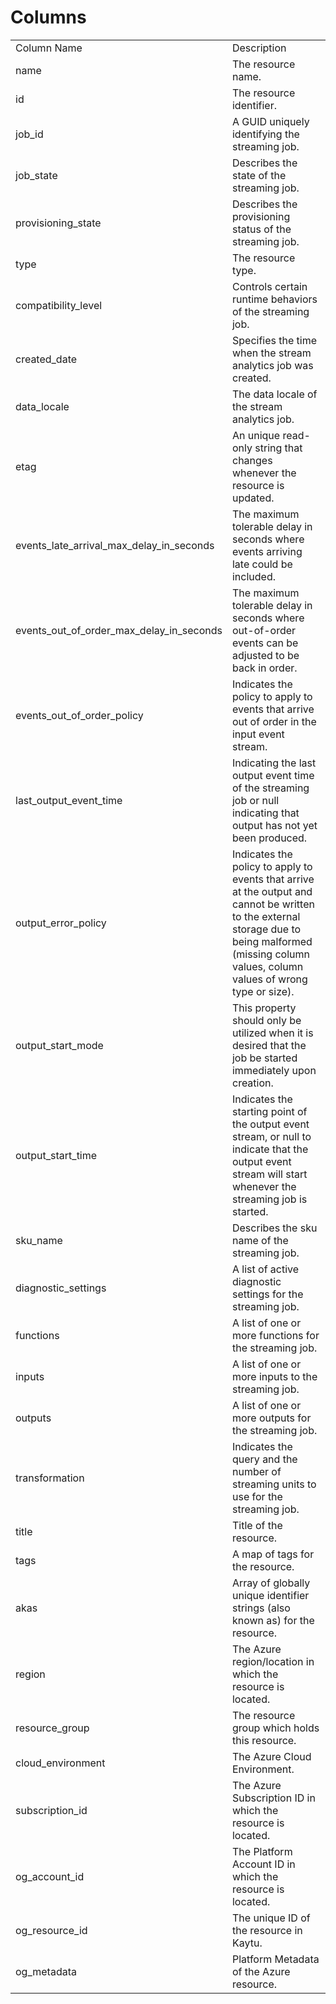 # Columns  

<table>
	<tr><td>Column Name</td><td>Description</td></tr>
	<tr><td>name</td><td>The resource name.</td></tr>
	<tr><td>id</td><td>The resource identifier.</td></tr>
	<tr><td>job_id</td><td>A GUID uniquely identifying the streaming job.</td></tr>
	<tr><td>job_state</td><td>Describes the state of the streaming job.</td></tr>
	<tr><td>provisioning_state</td><td>Describes the provisioning status of the streaming job.</td></tr>
	<tr><td>type</td><td>The resource type.</td></tr>
	<tr><td>compatibility_level</td><td>Controls certain runtime behaviors of the streaming job.</td></tr>
	<tr><td>created_date</td><td>Specifies the time when the stream analytics job was created.</td></tr>
	<tr><td>data_locale</td><td>The data locale of the stream analytics job.</td></tr>
	<tr><td>etag</td><td>An unique read-only string that changes whenever the resource is updated.</td></tr>
	<tr><td>events_late_arrival_max_delay_in_seconds</td><td>The maximum tolerable delay in seconds where events arriving late could be included.</td></tr>
	<tr><td>events_out_of_order_max_delay_in_seconds</td><td>The maximum tolerable delay in seconds where out-of-order events can be adjusted to be back in order.</td></tr>
	<tr><td>events_out_of_order_policy</td><td>Indicates the policy to apply to events that arrive out of order in the input event stream.</td></tr>
	<tr><td>last_output_event_time</td><td>Indicating the last output event time of the streaming job or null indicating that output has not yet been produced.</td></tr>
	<tr><td>output_error_policy</td><td>Indicates the policy to apply to events that arrive at the output and cannot be written to the external storage due to being malformed (missing column values, column values of wrong type or size).</td></tr>
	<tr><td>output_start_mode</td><td>This property should only be utilized when it is desired that the job be started immediately upon creation.</td></tr>
	<tr><td>output_start_time</td><td>Indicates the starting point of the output event stream, or null to indicate that the output event stream will start whenever the streaming job is started.</td></tr>
	<tr><td>sku_name</td><td>Describes the sku name of the streaming job.</td></tr>
	<tr><td>diagnostic_settings</td><td>A list of active diagnostic settings for the streaming job.</td></tr>
	<tr><td>functions</td><td>A list of one or more functions for the streaming job.</td></tr>
	<tr><td>inputs</td><td>A list of one or more inputs to the streaming job.</td></tr>
	<tr><td>outputs</td><td>A list of one or more outputs for the streaming job.</td></tr>
	<tr><td>transformation</td><td>Indicates the query and the number of streaming units to use for the streaming job.</td></tr>
	<tr><td>title</td><td>Title of the resource.</td></tr>
	<tr><td>tags</td><td>A map of tags for the resource.</td></tr>
	<tr><td>akas</td><td>Array of globally unique identifier strings (also known as) for the resource.</td></tr>
	<tr><td>region</td><td>The Azure region/location in which the resource is located.</td></tr>
	<tr><td>resource_group</td><td>The resource group which holds this resource.</td></tr>
	<tr><td>cloud_environment</td><td>The Azure Cloud Environment.</td></tr>
	<tr><td>subscription_id</td><td>The Azure Subscription ID in which the resource is located.</td></tr>
	<tr><td>og_account_id</td><td>The Platform Account ID in which the resource is located.</td></tr>
	<tr><td>og_resource_id</td><td>The unique ID of the resource in Kaytu.</td></tr>
	<tr><td>og_metadata</td><td>Platform Metadata of the Azure resource.</td></tr>
</table>